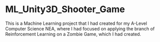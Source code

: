# ML_Unity3D_Shooter_Game
This is a Machine Learning project that I had created for my A-Level Computer Science NEA, where I had focused on applying the branch of Reinforcement Learning on a Zombie Game, which I had created.
